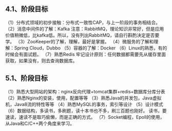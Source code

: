 ## 4.1、阶段目标

（1）分布式领域的初步接触：分布式一致性CAP，与上一阶段的事务相结合。
（2）消息中间件的了解：Kafka
注意：RabbitMQ，理论知识非常好，但是应用价值稍微低，比kafka低。所以，没有列出RabbitMQ，请自行斟酌决定是否要学。
（3）ZooKeeper的了解，理解，最好是掌握。
（4）微服务的了解和理解：Spring Cloud，Dubbo
（5）容器的了解：Docker
（6）Linux的熟悉，有的时候会有面试题。
（7）熟悉Redis
牢记设计原则：任何数据都需要先从缓存里面获取，如果没有，则去查询数据库。

## 5.1、阶段目标

（1）熟悉大型网站的架构：nginx反向代理+tomcat集群+redis+数据库分库分表
（2）熟悉Nginx的安装，使用，配置等等
（3）熟悉Java的并发包，Java虚拟机，Java8流的特性等等
（4）熟悉MySQL的事务，索引等设计
（5）设计模式
（6）数据结构，多读书，多刷题，读十本书也不多，刷三百题也刚好。
读书，要速读，速读不是取巧偷懒，而是正确的方式。
（7）Socket编程，Epoll的使用，从Java和C/C++两个角度来学习。